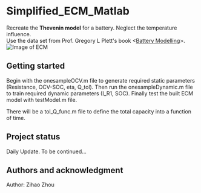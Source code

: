 # Simplified_ECM_Matlab

Recreate the **Thevenin model** for a battery. Neglect the temperature influence. \
Use the data set from Prof. Gregory L Plett's book <[Battery Modelling](http://mocha-java.uccs.edu/BMS1/index.html)>.\
![Image of ECM](https://gitlab.com/zihaos-play-yard/simplified_ecm_matlab/-/blob/main/ECM.PNG)

## Getting started

Begin with the onesampleOCV.m file to generate required static parameters (Resistance, OCV-SOC, eta, Q_tol).
Then run the onesampleDynamic.m file to train required dynamic parameters (I_R1, SOC).
Finally test the built ECM model with testModel.m file.

There will be a tol_Q_func.m file to define the total capacity into a function of time. 

## Project status
Daily Update. To be continued...

## Authors and acknowledgment
Author: Zihao Zhou




